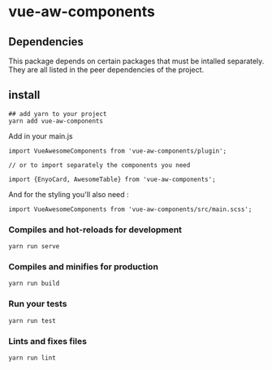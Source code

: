 # vue-aw-components

## Dependencies

This package depends on certain packages that must be intalled separately.
They are all listed in the peer dependencies of the project.



## install
```
## add yarn to your project
yarn add vue-aw-components
```


Add in your main.js
```
import VueAwesomeComponents from 'vue-aw-components/plugin';

// or to import separately the components you need

import {EnyoCard, AwesomeTable} from 'vue-aw-components';

```

And for the styling you'll also need :

```
import VueAwesomeComponents from 'vue-aw-components/src/main.scss';

```

### Compiles and hot-reloads for development
```
yarn run serve
```

### Compiles and minifies for production
```
yarn run build
```

### Run your tests
```
yarn run test
```

### Lints and fixes files
```
yarn run lint
```